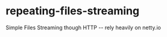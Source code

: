 repeating-files-streaming
=========================

Simple Files Streaming though HTTP -- rely heavily on netty.io
